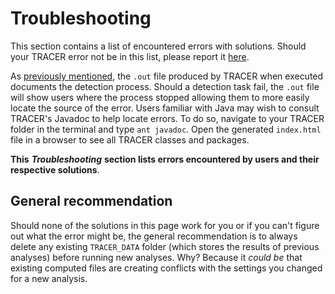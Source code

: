 # Troubleshooting

This section contains a list of encountered errors with solutions. Should your TRACER error not be in this list, please report it [here](http://www.etrap.eu/redmine/projects/tracer).

As [previously mentioned](../../manual/execution-of-tracer.md), the `.out` file produced by TRACER when executed documents the detection process. Should a detection task fail, the `.out` file will show users where the process stopped allowing them to more easily locate the source of the error. Users familiar with Java may wish to consult TRACER's Javadoc to help locate errors. To do so, navigate to your TRACER folder in the terminal and type `ant javadoc`. Open the generated `index.html` file in a browser to see all TRACER classes and packages.

**This** _**Troubleshooting**_ **section lists errors encountered by users and their respective solutions**.

## General recommendation

Should none of the solutions in this page work for you or if you can't figure out what the error might be, the general recommendation is to always delete any existing `TRACER_DATA` folder \(which stores the results of previous analyses\) before running new analyses. Why? Because it _could be_ that existing computed files are creating conflicts with the settings you changed for a new analysis.


